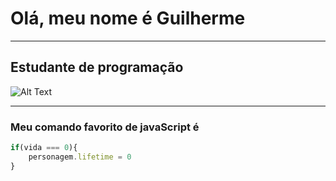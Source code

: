 # Olá, meu nome é Guilherme
---
## Estudante de programação

![Alt Text](https://c.tenor.com/kqFzhmqTTaoAAAAC/annoying-dog-deltarune.gif)

---
### Meu comando favorito de javaScript é 
```javaScript
if(vida === 0){
    personagem.lifetime = 0
}
``` 
